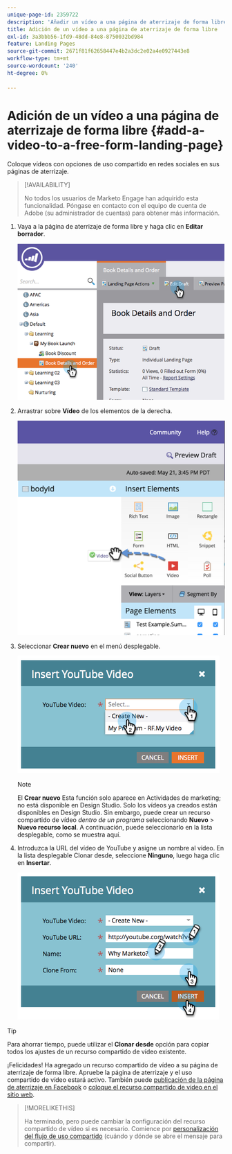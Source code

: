 ```yaml
---
unique-page-id: 2359722
description: 'Añadir un vídeo a una página de aterrizaje de forma libre: documentos de Marketo, documentación del producto'
title: Adición de un vídeo a una página de aterrizaje de forma libre
exl-id: 3a3bbb56-1fd9-48dd-84e8-8750032bd984
feature: Landing Pages
source-git-commit: 2671f81f62658447e4b2a3dc2e02a4e0927443e8
workflow-type: tm+mt
source-wordcount: '240'
ht-degree: 0%

---
```


# Adición de un vídeo a una página de aterrizaje de forma libre {#add-a-video-to-a-free-form-landing-page}

Coloque vídeos con opciones de uso compartido en redes sociales en sus páginas de aterrizaje.

>[!AVAILABILITY]
>
>No todos los usuarios de Marketo Engage han adquirido esta funcionalidad. Póngase en contacto con el equipo de cuenta de Adobe (su administrador de cuentas) para obtener más información.

1. Vaya a la página de aterrizaje de forma libre y haga clic en **Editar borrador**.

   ![](assets/image2014-9-17-11-3a28-3a51.png)

1. Arrastrar sobre **Vídeo** de los elementos de la derecha.

   ![](assets/image2015-5-21-15-3a46-3a34.png)

1. Seleccionar **Crear nuevo** en el menú desplegable.

   ![](assets/image2014-9-17-11-3a29-3a8.png)

   >[!NOTE]
   >
   >El **Crear nuevo** Esta función solo aparece en Actividades de marketing; no está disponible en Design Studio. Solo los vídeos ya creados están disponibles en Design Studio. Sin embargo, puede crear un recurso compartido de vídeo _dentro de un programa_ seleccionando **Nuevo** > **Nuevo recurso local**. A continuación, puede seleccionarlo en la lista desplegable, como se muestra aquí.

1. Introduzca la URL del vídeo de YouTube y asigne un nombre al vídeo. En la lista desplegable Clonar desde, seleccione **Ninguno**, luego haga clic en **Insertar**.

   ![](assets/image2014-9-17-11-3a29-3a15.png)

>[!TIP]
>
>Para ahorrar tiempo, puede utilizar el **Clonar desde** opción para copiar todos los ajustes de un recurso compartido de vídeo existente.

¡Felicidades! Ha agregado un recurso compartido de vídeo a su página de aterrizaje de forma libre. Apruebe la página de aterrizaje y el uso compartido de vídeo estará activo. También puede [publicación de la página de aterrizaje en Facebook](/help/marketo/product-docs/demand-generation/facebook/publish-landing-pages-to-facebook.md) o [coloque el recurso compartido de vídeo en el sitio web](/help/marketo/product-docs/demand-generation/social/social-functions/deploy-social-on-your-website.md).

>[!MORELIKETHIS]
>
>Ha terminado, pero puede cambiar la configuración del recurso compartido de vídeo si es necesario. Comience por  [personalización del flujo de uso compartido](/help/marketo/product-docs/demand-generation/social/configuring-social-actions/customize-video-share-flow.md) (cuándo y dónde se abre el mensaje para compartir).
